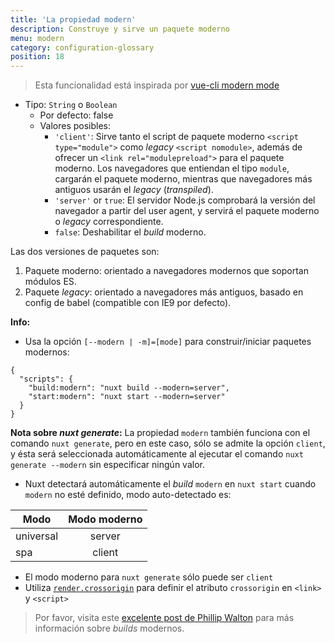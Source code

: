 ```yaml
---
title: 'La propiedad modern'
description: Construye y sirve un paquete moderno
menu: modern
category: configuration-glossary
position: 18
---
```


> Esta funcionalidad está inspirada por [vue-cli modern mode](https://cli.vuejs.org/guide/browser-compatibility.html#modern-mode)

- Tipo: `String` o `Boolean`
  - Por defecto: false
  - Valores posibles:
    - `'client'`: Sirve tanto el script de paquete moderno `<script type="module">` como _legacy_ `<script nomodule>`, además de ofrecer un `<link rel="modulepreload">` para el paquete moderno. Los navegadores que entiendan el tipo `module`, cargarán el paquete moderno, mientras que navegadores más antiguos usarán el _legacy_ (_transpiled_).
    - `'server'` or `true`: El servidor Node.js comprobará la versión del navegador a partir del user agent, y servirá el paquete moderno o _legacy_ correspondiente.
    - `false`: Deshabilitar el _build_ moderno.

Las dos versiones de paquetes son:

1. Paquete moderno: orientado a navegadores modernos que soportan módulos ES.
1. Paquete _legacy_: orientado a navegadores más antiguos, basado en config de babel (compatible con IE9 por defecto).

**Info:**

- Usa la opción `[--modern | -m]=[mode]` para construir/iniciar paquetes modernos:

```json{}[package.json]
{
  "scripts": {
    "build:modern": "nuxt build --modern=server",
    "start:modern": "nuxt start --modern=server"
  }
}
```

**Nota sobre _nuxt generate_:** La propiedad `modern` también funciona con el comando `nuxt generate`, pero en este caso, sólo se admite la opción `client`, y ésta será seleccionada automáticamente al ejecutar el comando `nuxt generate --modern` sin especificar ningún valor.

- Nuxt detectará automáticamente el _build_ `modern` en `nuxt start` cuando `modern` no esté definido, modo auto-detectado es:

| Modo      | Modo moderno |
| --------- | :---------: |
| universal |   server    |
| spa       |   client    |

- El modo moderno para `nuxt generate` sólo puede ser `client`
- Utiliza [`render.crossorigin`](/guides/configuration-glossary/configuration-render#crossorigin) para definir el atributo `crossorigin` en `<link>` y `<script>`

> Por favor, visita este [excelente post de Phillip Walton](https://philipwalton.com/articles/deploying-es2015-code-in-production-today/) para más información sobre _builds_ modernos.
